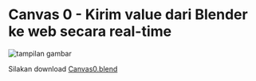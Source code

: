 # Canvas 0 - Kirim value dari Blender ke web secara real-time  
![tampilan gambar](gerakkan20%realtime.gif)  

Silakan download [Canvas0.blend]()  
